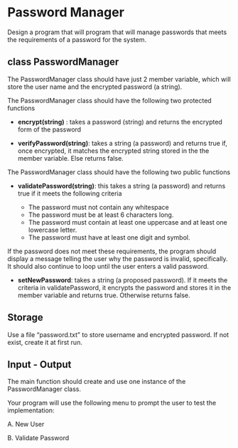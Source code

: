 # Password Manager

Design a program that will program that will manage passwords that meets the requirements of a password for the system. 

## class PasswordManager

The PasswordManager class should have just 2 member variable, which will store the user name and the encrypted password (a string). 

The PasswordManager class should have the following two protected functions 

- **encrypt(string)** : takes a password (string) and returns the encrypted form of the password

- **verifyPassword(string)**: takes a string (a password) and returns true if, once encrypted, it matches the encrypted string stored in the the member variable. Else returns false.

The PasswordManager class should have the following two public functions 

- **validatePassword(string)**: this takes a string (a password) and returns true if it meets the following criteria
	
	- The password must not contain any whitespace
	- The password must be at least 6 characters long.
	- The password must contain at least one uppercase and at least one lowercase letter.
	- The password must have at least one digit and symbol.
	
If the password does not meet these requirements, the program should display a message telling the user why the password is invalid, specifically. It should also continue to loop until the user enters a valid password.

- **setNewPassword**: takes a string (a proposed password). If it meets the criteria in validatePassword, it encrypts the password and stores it in the member variable and returns true. Otherwise returns false.

## Storage
Use a file “password.txt” to store username and encrypted password. If not exist, create it at first run.

## Input - Output
The main function should create and use one instance of the PasswordManager class.

Your program will use the following menu to prompt the user to test the implementation:

A. New User

B. Validate Password



